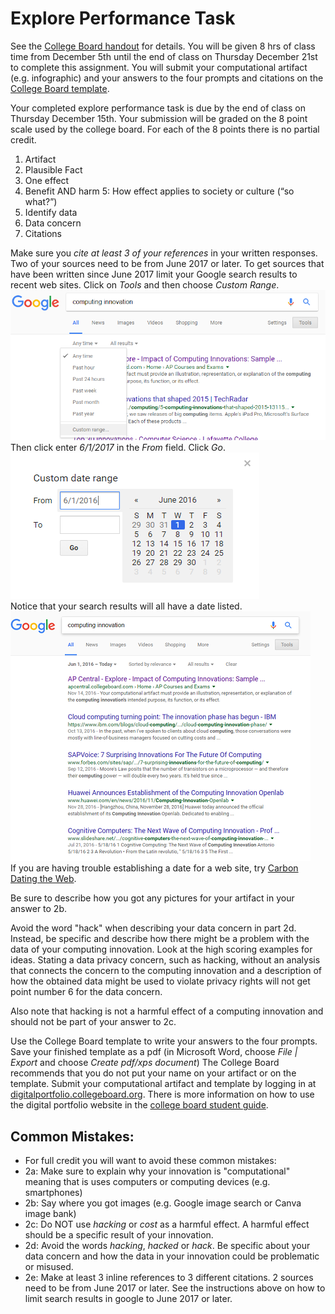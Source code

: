# Explore Performance Task
See the [College Board handout](https://apcentral.collegeboard.org/pdf/2018-explore-performance-tasks-sg.pdf) for details. You will be given 8 hrs of class time from December 5th until the end of class on Thursday December 21st to complete this assignment. You will submit your computational artifact (e.g. infographic) and your answers to the four prompts and citations on the [College Board template](https://docs.google.com/document/d/1y4M1B_EkcnAkG57uruDsNvYP0-m9Xmw144mn-68O_2w/edit).
 
Your completed explore performance task is due by the end of class on Thursday December 15th. Your submission will be graded on the 8 point scale used by the college board. For each of the 8 points there is no partial credit.  
1. Artifact 
2. Plausible Fact 
3. One effect 
4. Benefit AND harm 
5: How effect applies to society or culture (“so what?”)
6. Identify data 
7. Data concern 
8. Citations 
 
Make sure you _cite at least 3 of your references_ in your written responses. Two of your sources need to be from June 2017 or later. To get sources that have been written since June 2017 limit your Google search results to recent web sites. Click on *Tools* and then choose *Custom Range*.   
![Google Custom Range](GoogleToolsCustomRange.png)   
Then click enter *6/1/2017* in the *From* field. Click *Go*.   
![Google Custom Date Range](GoogleCustomDateRange.png)   
Notice that your search results will all have a date listed.   
![Google Range Results](GoogleRangeResults.png)   
If you are having trouble establishing a date for a web site, try [Carbon Dating the Web](http://cd.cs.odu.edu/).
 
Be sure to describe how you got any pictures for your artifact in your answer to 2b.
 
Avoid the word "hack" when describing your data concern in part 2d. Instead, be specific and describe how there might be a problem with the data of your computing innovation. Look at the high scoring examples for ideas. Stating a data privacy concern, such as hacking, without an analysis that connects the concern to the computing innovation and a description of how the obtained data might be used to violate privacy rights will not get point number 6 for the data concern.
 
Also note that hacking is not a harmful effect of a computing innovation and should not be part of your answer to 2c.
 
Use the College Board template to write your answers to the four prompts. Save your finished template as a pdf (in Microsoft Word, choose *File | Export* and choose *Create pdf/xps document*) The College Board recommends that you do not put your name on your artifact or on the template. Submit your computational artifact and template by logging in at [digitalportfolio.collegeboard.org](http://digitalportfolio.collegeboard.org). There is more information on how to use the digital portfolio website in the [college board student guide](https://secure-media.collegeboard.org/digitalServices/pdf/ap/computer-science-principles-digital-portfolio-student-guide.pdf).
 
<h2>Common Mistakes:</h2>   

+ For full credit you will want to avoid these common mistakes:
+ 2a: Make sure to explain why your innovation is "computational" meaning that is uses computers or computing devices (e.g. smartphones)
+ 2b: Say where you got images (e.g. Google image search or Canva image bank)
+ 2c: Do NOT use *hacking* or *cost* as a harmful effect. A harmful effect should be a specific result of your innovation.
+ 2d: Avoid the words *hacking*, *hacked* or *hack*. Be specific about your data concern and how the data in your innovation could be problematic or misused.
+ 2e: Make at least 3 inline references to 3 different citations. 2 sources need to be from June 2017 or later. See the instructions above on how to limit search results in google to June 2017 or later.
